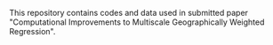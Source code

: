 This repository contains codes and data used in submitted paper "Computational Improvements to Multiscale Geographically Weighted Regression".
